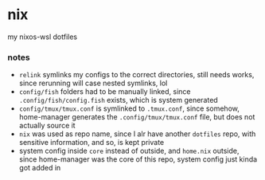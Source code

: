 # nix

my nixos-wsl dotfiles

### notes

- `relink` symlinks my configs to the correct directories, still needs works, since rerunning will case nested symlinks, lol
- `config/fish` folders had to be manually linked, since `.config/fish/config.fish` exists, which is system generated
- `config/tmux/tmux.conf` is symlinked to `.tmux.conf`, since somehow, home-manager generates the `.config/tmux/tmux.conf` file, but does not actually source it
- `nix` was used as repo name, since I alr have another `dotfiles` repo, with sensitive information, and so, is kept private
- system config inside `core` instead of outside, and `home.nix` outside, since home-manager was the core of this repo, system config just kinda got added in
